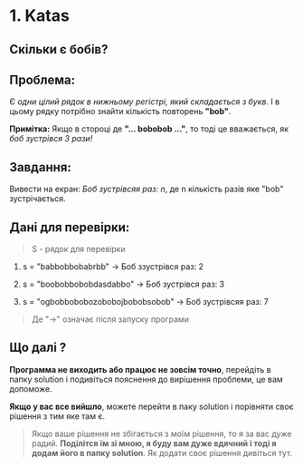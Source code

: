 # 1. Katas

## Скільки є бобів?

## Проблема:

Є _одни цілий рядок в нижньому регістрі, який складається з букв_. І в цьому рядку потрібно знайти кількість повторень __"bob"__.

__Примітка:__ Якщо в стороці де __"... bobobob ..."__, то тоді це вважається, як _боб зустрівся 3 рази!_

## Завдання:

Вивести на екран: _Боб зустрівсяя раз: n_, де n кількість разів яке "bob" зустрічається.

## Дані для перевірки:

> S - рядок для перевірки

1. s = "babbobbobabrbb" -> Боб ззустрівся раз: 2

2. s = "boobobbobobdasdabbo" -> Боб зустрівся раз: 3

3. s = "ogbobbobobozobobojbobobsobob" -> Боб зустрівсяя раз: 7

> Де "->" означає після запуску програми

## Що далі ?

__Программа не виходить або працює не зовсім точно__, перейдіть в папку solution і подивіться пояснення до вирішення проблеми, це вам допоможе.

__Якщо у вас все вийшло__, можете перейти в паку solution і порівняти своє рішення з тим яке там є.

> Якщо ваше рішення не збігається з моїм рішення, то я за вас дуже радий. __Поділітся їм зі мною, я буду вам дуже вдячний і тоді я додам його в папку solution__. Як додати своє рішення дивіться тут.
